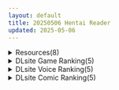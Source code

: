```yaml
---
layout: default
title: 20250506 Hentai Reader
updated: 2025-05-06
---
```


<details class='content-parent'>
<summary>
Resources(8)
</summary>
<details class='content-child'>
<summary>
<span class='rss-title'> [自购][RJ441381](同人音声)[ろんりーわん]ダウナーギャルの椎名さんは、えっちをしても流されない ~授業サボってクール少女といちゃハメ駆け引き~[1.76G][みたかりん] </span> <a class='rss-link' href='https://gmgard.com/gm129194' target='_blank'>&nbsp;</a>
<div class='rss-published'> 🕛 20250505 15:49:02</div>
</summary>
<img src="https://static.gmgard.us/Images/upload/90423052152235819.jpg" /><br /><p>确实不错，很青春的恋爱剧情，本作很多的喘息声都很瑟，特别是要去的时候的在耳边传来的如同压抑声音般的颤抖的叹息声真的是特别顶，以及有这个社团做的非常棒的睡剑情节，而且效果音也特别优秀，那种抽插时的蠕动声和水声非常带感，很适合想听着这种轻柔感入睡的人</p>
</details>
<details class='content-child'>
<summary>
<span class='rss-title'> [葵自翻自嵌][ピーの部屋]_クエスト中のゴブリンにご注意2 </span> <a class='rss-link' href='https://gmgard.com/gm129192' target='_blank'>&nbsp;</a>
<div class='rss-published'> 🕛 20250505 13:06:09</div>
</summary>
<img src="https://static.gmgard.us/Images/upload/97564052012474816.jpg" /><br /><p>女骑士被俘第二话~咕杀太带感了~这次也没啥废话的</p>
</details>
<details class='content-child'>
<summary>
<span class='rss-title'> [提取动画][RJ089360][らくがき帝国]はつむす。~発情した幼馴染みがやってきた~ </span> <a class='rss-link' href='https://gmgard.com/gm129191' target='_blank'>&nbsp;</a>
<div class='rss-published'> 🕛 20250505 13:06:01</div>
</summary>
<img src="https://static.gmgard.us/Images/upload/14627051821123674.jpg" /><br /><p>作品内容</p>
</details>
<details class='content-child'>
<summary>
<span class='rss-title'> [录屏动画][RJ037316][らくがき帝国]げつようPasta </span> <a class='rss-link' href='https://gmgard.com/gm129190' target='_blank'>&nbsp;</a>
<div class='rss-published'> 🕛 20250505 13:06:01</div>
</summary>
<img src="https://static.gmgard.us/Images/upload/72774051443201344.jpg" /><br /><p>作品内容</p>
</details>
<details class='content-child'>
<summary>
<span class='rss-title'> [日系/合集]2025年03月里番合集×9部[3.2G] </span> <a class='rss-link' href='https://gmgard.com/gm129188' target='_blank'>&nbsp;</a>
<div class='rss-published'> 🕛 20250505 13:06:01</div>
</summary>
<img src="https://static.gmgard.us/Images/upload/83990051034057636.jpg" /><br /><p>OVA 夕顔
OVA 夢見ル乙女 ＃3
インモラルーティーン THE ANIMATION
ハメツの誘惑 ～クールな押し掛けッ娘～
亜人がお好きなんですね 第1話[Jun]
完堕ち&times;寝取られ家族 The Animation 前編 ～アナタ、許して。私たち、浮気セックスに本気でハマっちゃったの～
楽園侵触 Island of the dead 下巻
育精 第2話 覚醒、支配、</p>
</details>
<details class='content-child'>
<summary>
<span class='rss-title'> [合集][一天打五吨发蜡&荻原沙优汉化][ばにぃうぉ~か~] OVA 風紀委員とフーゾク活動 #1-2 </span> <a class='rss-link' href='https://gmgard.com/gm129193' target='_blank'>&nbsp;</a>
<div class='rss-published'> 🕛 20250505 12:49:44</div>
</summary>
<img src="https://static.gmgard.us/Images/upload/1449052049443611.jpg" /><br /><p>为了维护校园的风俗活动，各有姿色的风纪委员们一个个闪亮登场。专门维护校园风俗活动的风纪委员，简称风俗委员。</p>
</details>
<details class='content-child'>
<summary>
<span class='rss-title'> 【R3667】[ピンクパイナップル] インモラルーティーン THE ANIMATION </span> <a class='rss-link' href='https://blog.reimu.net/archives/109976' target='_blank'>&nbsp;</a>
<div class='rss-published'> 🕛 20250505 08:00:51</div>
</summary>
大家好，我是御所每周一才出现的隐藏人物小二酱（小一的混沌人格。） 今天五一假期的最后一天，小二酱就不学小一那样 &#8230; <a class="more-link" href="https://blog.reimu.net/archives/109976">继续阅读<span class="screen-reader-text">【R3667】[ピンクパイナップル] インモラルーティーン THE ANIMATION</span></a>
</details>
<details class='content-child'>
<summary>
<span class='rss-title'> 【S4840】[アパタイト] ママの妹の童貞教育 ～ひきこもった僕は外出せずに中出しする～ / 母亲妹妹的童贞教育 ~蜗居的我足不出户也要中出~ AI翻译版 </span> <a class='rss-link' href='https://blog.reimu.net/archives/110391' target='_blank'>&nbsp;</a>
<div class='rss-published'> 🕛 20250505 05:00:15</div>
</summary>
作为一名宅男，我足不出户。 值得庆幸的是，我的父母不怎么唠叨。 「幸太君。晚餐准备好了。」 声音的主人——不是 &#8230; <a class="more-link" href="https://blog.reimu.net/archives/110391">继续阅读<span class="screen-reader-text">【S4840】[アパタイト] ママの妹の童貞教育 ～ひきこもった僕は外出せずに中出しする～ / 母亲妹妹的童贞教育 ~蜗居的我足不出户也要中出~ AI翻译版</span></a>
</details>

</details>
<details class='content-parent'>
<summary>
DLsite Game Ranking(5)
</summary>
<details class='content-child'>
<summary>
<span class='rss-title'> 星天の魔女 [ornament] </span> <a class='rss-link' href='https://www.dlsite.com/maniax/work/=/product_id/RJ01373314.html' target='_blank'>&nbsp;</a>
<div class='rss-published'> 🕛 20250506 13:17:21</div>
</summary>
<img src ="http://img.dlsite.jp/modpub/images2/work/doujin/RJ01374000/RJ01373314_img_main.jpg"/><br/>宇宙に魅了された、一人の魔法使いの物語！！操作簡単アクション+コマンドRPG！
</details>
<details class='content-child'>
<summary>
<span class='rss-title'> 怪盗エフィー [やまなし娘。] </span> <a class='rss-link' href='https://www.dlsite.com/maniax/work/=/product_id/RJ341967.html' target='_blank'>&nbsp;</a>
<div class='rss-published'> 🕛 20250506 13:17:21</div>
</summary>
<img src ="http://img.dlsite.jp/modpub/images2/work/doujin/RJ342000/RJ341967_img_main.jpg"/><br/>敵に犯され、エッチな罠でイかされてもみんなのお宝を取り返す!怪盗×エッチの王道RPG
</details>
<details class='content-child'>
<summary>
<span class='rss-title'> 【中英日】SiNiSistar2 [ウー] </span> <a class='rss-link' href='https://www.dlsite.com/maniax/work/=/product_id/RJ01169914.html' target='_blank'>&nbsp;</a>
<div class='rss-published'> 🕛 20250506 13:17:21</div>
</summary>
<img src ="http://img.dlsite.jp/modpub/images2/work/doujin/RJ01170000/RJ01169914_img_main.jpg"/><br/>一款以“被敌人打倒时的绝望感、对毁灭·死亡的憧憬、被虐的官能”为主题的简单动作角色扮演游戏。以被诅咒的城镇和周边地区为舞台，玩家将扮演驱除魔物的修女进行战斗。
</details>
<details class='content-child'>
<summary>
<span class='rss-title'> 淫紋憑きのマザー・アリシア [のうむ] </span> <a class='rss-link' href='https://www.dlsite.com/maniax/work/=/product_id/RJ01355493.html' target='_blank'>&nbsp;</a>
<div class='rss-published'> 🕛 20250506 13:17:21</div>
</summary>
<img src ="http://img.dlsite.jp/modpub/images2/work/doujin/RJ01356000/RJ01355493_img_main.jpg"/><br/>おばさん シスター 淫紋
</details>
<details class='content-child'>
<summary>
<span class='rss-title'> FalseMyth2~愛憎のエゴイズム~ [不志陀羅亭] </span> <a class='rss-link' href='https://www.dlsite.com/maniax/work/=/product_id/RJ01357968.html' target='_blank'>&nbsp;</a>
<div class='rss-published'> 🕛 20250506 13:17:21</div>
</summary>
<img src ="http://img.dlsite.jp/modpub/images2/work/doujin/RJ01358000/RJ01357968_img_main.jpg"/><br/>同人RPGの限界に挑戦！ 商業プロ声優×濃密シナリオ×超本格戦闘、ついに不志陀羅亭史上かつて無いクオリティに！
</details>

</details>
<details class='content-parent'>
<summary>
DLsite Voice Ranking(5)
</summary>
<details class='content-child'>
<summary>
<span class='rss-title'> ✅5/14まで早期限定特典✅【密着淫語囁き】メンヘラ×逆レ×強○妊活 ～連続膣内射精でパパ確定♪ 絶対絶対ぜ～ったい逃がさないからねっ♡～【KU100】 [失楽少女] </span> <a class='rss-link' href='https://www.dlsite.com/maniax/work/=/product_id/RJ01366853.html' target='_blank'>&nbsp;</a>
<div class='rss-published'> 🕛 20250506 13:17:23</div>
</summary>
<img src ="http://img.dlsite.jp/modpub/images2/work/doujin/RJ01367000/RJ01366853_img_main.jpg"/><br/>メンヘラ後輩がだ～い好きなあなたを逆レ○プ♡ パパになるまで、何度でも孕ませ中出しで強○妊活♡ CV.みもりあいの様
</details>
<details class='content-child'>
<summary>
<span class='rss-title'> 【義妹生活ASMR】綾瀬沙季 ～妹であり恋人でもあるダウナーJKに癒やされる生活～【CV:中島由貴】 [MELLOW VOICE] </span> <a class='rss-link' href='https://www.dlsite.com/maniax/work/=/product_id/RJ01364112.html' target='_blank'>&nbsp;</a>
<div class='rss-published'> 🕛 20250506 13:17:23</div>
</summary>
<img src ="http://img.dlsite.jp/modpub/images2/work/doujin/RJ01365000/RJ01364112_img_main.jpg"/><br/>TVアニメ「義妹生活」公式ASMR音声作品が登場。TVアニメで描かれた「その先の物語」。原作小説では描かれなかった「あったかもしれない物語」。妹ではなく恋人でもない、妹であり恋人でもある――不思議で、甘い、関係をお楽しみください。
</details>
<details class='content-child'>
<summary>
<span class='rss-title'> 負けイキオナサポダンジョン [CKD's] </span> <a class='rss-link' href='https://www.dlsite.com/maniax/work/=/product_id/RJ01384156.html' target='_blank'>&nbsp;</a>
<div class='rss-published'> 🕛 20250506 13:17:23</div>
</summary>
<img src ="http://img.dlsite.jp/modpub/images2/work/doujin/RJ01385000/RJ01384156_img_main.jpg"/><br/>サキュバスからオナサポを受けながら、ダンジョンの最深部を目指す音声作品です。負けたいと思うほどクリアが難しくなるため、誘惑や罠をかいくぐり、 最深部へ辿り着いてください。 (クリア音声・・・1種類 負け射精の種類・・・4種類+α)
</details>
<details class='content-child'>
<summary>
<span class='rss-title'> ✅期間限定9大特典!✅心ほどける、双子のささやき。～今夜だけ、ふたり占めしたいメイドのお癒しASMR～ [リリムワークス /【兎月りりむ。公式】] </span> <a class='rss-link' href='https://www.dlsite.com/maniax/work/=/product_id/RJ01381270.html' target='_blank'>&nbsp;</a>
<div class='rss-published'> 🕛 20250506 13:17:23</div>
</summary>
<img src ="http://img.dlsite.jp/modpub/images2/work/doujin/RJ01382000/RJ01381270_img_main.jpg"/><br/>ささやき、ふたりじめ。心がほどけるような甘い声。そっと耳元に寄り添う双子のメイドが、ゆるやかにあなたに迫ってくる。特別な夜に、お耳と心のお癒しを。音質にも物語性にもこだわりたい方にオススメの作品です。 CV:兎月りりむ。
</details>
<details class='content-child'>
<summary>
<span class='rss-title'> 甘やかし上手のお姉さん エッチなご奉仕&逆転SEX [東京録音堂] </span> <a class='rss-link' href='https://www.dlsite.com/maniax/work/=/product_id/RJ01369782.html' target='_blank'>&nbsp;</a>
<div class='rss-published'> 🕛 20250506 13:17:23</div>
</summary>
<img src ="http://img.dlsite.jp/modpub/images2/work/doujin/RJ01370000/RJ01369782_img_main.jpg"/><br/>いつも甘やかしてくれる年上彼女を、マゾメス自覚させよう！
</details>

</details>
<details class='content-parent'>
<summary>
DLsite Comic Ranking(5)
</summary>
<details class='content-child'>
<summary>
<span class='rss-title'> 聖女種馬化計画 ～ふたなりを生やされた聖女が魔族たちのパパになるまで～ [聖華快楽書店] </span> <a class='rss-link' href='https://www.dlsite.com/maniax/work/=/product_id/RJ01381702.html' target='_blank'>&nbsp;</a>
<div class='rss-published'> 🕛 20250506 13:17:25</div>
</summary>
<img src ="http://img.dlsite.jp/modpub/images2/work/doujin/RJ01382000/RJ01381702_img_main.jpg"/><br/>つよつよ聖女様にフタナリの淫紋を植え付けて強○発情からの異種姦種付けセックスで快楽堕ちさせる
</details>
<details class='content-child'>
<summary>
<span class='rss-title'> 通勤道中であの娘がみだらな行為をしてくるまとめ話 [嘘つき屋] </span> <a class='rss-link' href='https://www.dlsite.com/maniax/work/=/product_id/RJ01144999.html' target='_blank'>&nbsp;</a>
<div class='rss-published'> 🕛 20250506 13:17:25</div>
</summary>
<img src ="http://img.dlsite.jp/modpub/images2/work/doujin/RJ01145000/RJ01144999_img_main.jpg"/><br/>通勤中に女の子達とえっちな事をする総集編作品
</details>
<details class='content-child'>
<summary>
<span class='rss-title'> エロRPGの女主人公にTS転生したら…～街エロイベント&敗北エッチで処女喪失～ [しまじや] </span> <a class='rss-link' href='https://www.dlsite.com/maniax/work/=/product_id/RJ01377631.html' target='_blank'>&nbsp;</a>
<div class='rss-published'> 🕛 20250506 13:17:25</div>
</summary>
<img src ="http://img.dlsite.jp/modpub/images2/work/doujin/RJ01378000/RJ01377631_img_main.jpg"/><br/>エロRPGが好きな男子が…転生して女主人公になってしまう！
</details>
<details class='content-child'>
<summary>
<span class='rss-title'> 【日文版】色情宾果是什么鬼啊… [あきや] </span> <a class='rss-link' href='https://www.dlsite.com/maniax/work/=/product_id/RJ01329689.html' target='_blank'>&nbsp;</a>
<div class='rss-published'> 🕛 20250506 13:17:25</div>
</summary>
<img src ="http://img.dlsite.jp/modpub/images2/work/doujin/RJ01330000/RJ01329689_img_main.jpg"/><br/>色情宾果到底是什么东西啊…
</details>
<details class='content-child'>
<summary>
<span class='rss-title'> なまオナホ先輩♡ ~ヤリたがりの先輩が後輩くんを煽ったらバッコバコに犯されてめちゃくちゃ射精される話~ [sumomo] </span> <a class='rss-link' href='https://www.dlsite.com/maniax/work/=/product_id/RJ01365103.html' target='_blank'>&nbsp;</a>
<div class='rss-published'> 🕛 20250506 13:17:25</div>
</summary>
<img src ="http://img.dlsite.jp/modpub/images2/work/doujin/RJ01366000/RJ01365103_img_main.jpg"/><br/>セックス大好きな低身長巨乳の先輩が後輩の男の子にオナホにされる漫画です
</details>

</details>
